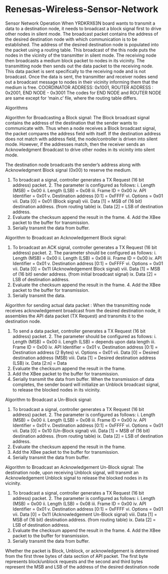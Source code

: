 # Renesas-Wireless-Sensor-Network
Sensor Network Operation
When YRDKRX63N board wants to transmit a data to a destination node, it needs to broadcast a block signal first to drive other nodes in silent mode. The broadcast packet contains the address of the desired destination node with which communication is to be established. The address of the desired destination node is populated into the packet using a routing table. This broadcast of the this node puts the nodes in the vicinity of the transmitter in silent mode. The receiving node then broadcasts a medium block packet to nodes in its vicinity. The transmitting node then sends out the data packet to the receiving node. This data packet is sent specifically to the receiving node and is not broadcast. Once the data is sent, the transmitter and receiver nodes send out a broadcast message to nodes in their vicinity informing them that the medium is free.
COORDINATOR ADDRESS: 0x1001, ROUTER ADDRESS : 0x2001, END NODE - 0x3001
The codes for END NODE and ROUTER NODE are same except for ‘main.c’ file, where the routing table differs.

Algorithms

Algorithm for Broadcasting a Block signal:
The Block broadcast signal contains the address of the destination that the sender wants to communicate with. Thus when a node receives a Block broadcast signal, the packet compares the address field with itself. If the destination address does not match with address field, the node/controller is driven into silent mode. However, if the addresses match, then the receiver sends an Acknowledgment Broadcast to drive other nodes in its vicinity into silent mode.

The destination node broadcasts the sender’s address along with Acknowledgment Block signal (0x00) to reserve the medium.
1. To broadcast a signal, controller generates a TX Request (16 bit address) packet. 2. The parameter is configured as follows:
i. Length (MSB) = 0x00
ii. Length (LSB) = 0x08
iii. Frame ID = 0x00
iv. API Identifier = 0x01
v. Destination address [0:1] = 0xFFFF vi. Options = 0x01
vii. Data [0] = 0x01 (Block signal)
viii. Data [1] = MSB of (16 bit) destination address. (from routing table) ix. Data [2] = LSB of destination address.
3. Evaluate the checksum append the result in the frame. 4. Add the XBee packet to the buffer for transmission.
5. Serially transmit the data from buffer.

Algorithm to Broadcast an Acknowledgement Block signal:
1. To broadcast an ACK signal, controller generates a TX Request (16 bit address) packet. 2. The parameter should be configured as follows:
i. Length (MSB) = 0x00
ii. Length (LSB) = 0x08
iii. Frame ID = 0x00
iv. API Identifier = 0x01
v. Destination address [0:1] = 0xFFFF vi. Options = 0x01
vii. Data [0] = 0x11 (Acknowledgement Block signal)
viii. Data [1] = MSB of (16 bit) sender address. (from initial broadcast signal) ix. Data [2] = LSB of destination address.
3. Evaluate the checksum append the result in the frame. 4. Add the XBee packet to the buffer for transmission.
5. Serially transmit the data.

Algorithm for sending actual data packet :
When the transmitting node receives acknowledgement broadcast from the desired destination node, it assembles the API data packet (TX Request) and transmits it to the destination node.
1. To send a data packet, controller generates a TX Request (16 bit address) packet. 2. The parameter should be configured as follows:
i. Length (MSB) = 0x00
ii. Length (LSB) = depends upon data length
iii. Frame ID = 0x00
iv. API Identifier = 0x01
v. Destination address [0:1] = Destination address (2 Bytes) vi. Options = 0x01
vii. Data [0] = Desired destination address (MSB)
viii. Data [1] = Desired destination address (LSB)
ix. Data [2:n] = Data
3. Evaluate the checksum append the result in the frame.
4. Add the XBee packet to the buffer for transmission.
5. Serially transmit the data from buffer.
When the transmission of data completes, the sender board will initialize an Unblock broadcast signal, to release the blocked nodes in its vicinity.

Algorithm to Broadcast a Un-Block signal:
1. To broadcast a signal, controller generates a TX Request (16 bit address) packet. 2. The parameter is configured as follows:
i. Length (MSB) = 0x00
ii. Length (LSB) = 0x08
iii. Frame ID = 0x00
iv. API Identifier = 0x01
v. Destination address [0:1] = 0xFFFF vi. Options = 0x01
vii. Data [0] = 0x10 (Un-Block signal)
viii. Data [1] = MSB of (16 bit) destination address. (from routing table)
ix. Data [2] = LSB of destination address.
3. Evaluate the checksum append the result in the frame.
4. Add the XBee packet to the buffer for transmission.
5. Serially transmit the data from buffer.

Algorithm to Broadcast an Acknowledgement Un-Block signal:
The destination node, upon receiving Unblock signal, will transmit an Acknowledgement Unblock signal to release the blocked nodes in its vicinity.
1. To broadcast a signal, controller generates a TX Request (16 bit address) packet. 2. The parameter is configured as follows:
i. Length (MSB) = 0x00
ii. Length (LSB) = 0x08
iii. Frame ID = 0x00
iv. API Identifier = 0x01
v. Destination address [0:1] = 0xFFFF vi. Options = 0x01
vii. Data [0] = 0x11 (Acknowledgement Un-Block signal)
viii. Data [1] = MSB of (16 bit) destination address. (from routing table) ix. Data [2] = LSB of destination address.
3. Evaluate the checksum append the result in the frame. 4. Add the XBee packet to the buffer for transmission.
5. Serially transmit the data from buffer.

Whether the packet is Block, Unblock, or acknowledgement is determined from the first three bytes of data section of API packet. The first byte represents block/unblock requests and the second and third bytes represent the MSB and LSB of the address of the desired destination node
